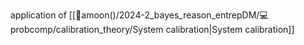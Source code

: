 application of [[🌙amoon()/2024-2_bayes_reason_entrepDM/💻probcomp/calibration_theory/System calibration|System calibration]]